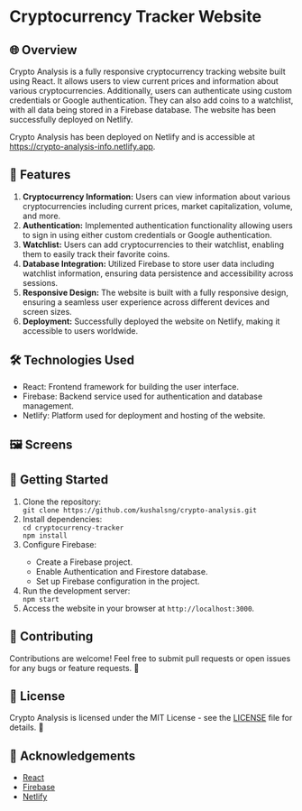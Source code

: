 <!DOCTYPE html>
<html lang="en">
<head>
  <meta charset="UTF-8">
  <meta name="viewport" content="width=device-width, initial-scale=1.0">
</head>
<body>
  <h1>Cryptocurrency Tracker Website</h1>
  <h2>🌐 Overview</h2>
  <p>
    Crypto Analysis is a fully responsive cryptocurrency tracking website built using React. It allows users to view current prices and information about various cryptocurrencies. Additionally, users can authenticate using custom credentials or Google authentication. They can also add coins to a watchlist, with all data being stored in a Firebase database. The website has been successfully deployed on Netlify.
  </p>
  <p>Crypto Analysis has been deployed on Netlify and is accessible at <a href="https://crypto-analysis-info.netlify.app">https://crypto-analysis-info.netlify.app</a>.</p>

  <h2>🚀 Features</h2>
  <ol>
    <li><strong>Cryptocurrency Information:</strong> Users can view information about various cryptocurrencies including current prices, market capitalization, volume, and more.</li>
    <li><strong>Authentication:</strong> Implemented authentication functionality allowing users to sign in using either custom credentials or Google authentication.</li>
    <li><strong>Watchlist:</strong> Users can add cryptocurrencies to their watchlist, enabling them to easily track their favorite coins.</li>
    <li><strong>Database Integration:</strong> Utilized Firebase to store user data including watchlist information, ensuring data persistence and accessibility across sessions.</li>
    <li><strong>Responsive Design:</strong> The website is built with a fully responsive design, ensuring a seamless user experience across different devices and screen sizes.</li>
    <li><strong>Deployment:</strong> Successfully deployed the website on Netlify, making it accessible to users worldwide.</li>
  </ol>

  <h2>🛠 Technologies Used</h2>
  <ul>
    <li>React: Frontend framework for building the user interface.</li>
    <li>Firebase: Backend service used for authentication and database management.</li>
    <li>Netlify: Platform used for deployment and hosting of the website.</li>
  </ul>

  <h2>🖼 Screens</h2>
  

  <h2>🚀 Getting Started</h2>
  <ol>
    <li>Clone the repository:</li>
    <code>git clone https://github.com/kushalsng/crypto-analysis.git</code>
    <li>Install dependencies:</li>
    <code>cd cryptocurrency-tracker<br>npm install</code>
    <li>Configure Firebase:</li>
    <ul>
      <li>Create a Firebase project.</li>
      <li>Enable Authentication and Firestore database.</li>
      <li>Set up Firebase configuration in the project.</li>
    </ul>
    <li>Run the development server:</li>
    <code>npm start</code>
    <li>Access the website in your browser at <code>http://localhost:3000</code>.</li>
  </ol>

  <h2>🎉 Contributing</h2>
  <p>Contributions are welcome! Feel free to submit pull requests or open issues for any bugs or feature requests. 🙌</p>

  <h2>📝 License</h2>
  <p>Crypto Analysis is licensed under the MIT License - see the <a href="LICENSE">LICENSE</a> file for details. 📄</p>

  <h2>🙏 Acknowledgements</h2>
  <ul>
    <li><a href="https://reactjs.org/">React</a></li>
    <li><a href="https://firebase.google.com/">Firebase</a></li>
    <li><a href="https://www.netlify.com/">Netlify</a></li>
  </ul>

</body>
</html>




